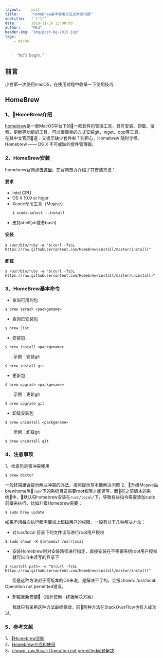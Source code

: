 ```yaml
---
layout:     post
title:      "HomeBrew基本使用方法及常见问题"
subtitle:   " \"\""
date:       2018-11-16 12:00:00
author:     "Mkd"
header-img: "img/post-bg-2015.jpg"
tags:
    - macOs
---
```


> “let's begin. ”

## 前言  
小白第一次使用macOS，在使用过程中收录一下使用技巧  
## HomeBrew
### 1、HomeBrew介绍   
[homebrew](https://brew.sh/index_zh-cn)是一款MacOS平台下的一款软件包管理工具，具有安装、卸载、搜索、更新等功能的工具，可以很简单的方式安装git、wget、cpp等工具。  
在其中文官网道：又提示缺少套件啦？别担心，Homebrew 随时守候。Homebrew —— OS X 不可或缺的套件管理器。
### 2、HomeBrew安装
homebrew官网点击[这里](https://brew.sh/index_zh-cn)。在官网首页介绍了其安装方法： 
#### 要求
- Intel CPU
- OS X 10.9 or higer
- Xcode命令工具（Mojave）
    ```
    $ xcode-select --install
    ```
- 支持shell(sh或者bash)
#### 安装
```
$ /usr/bin/ruby -e "$(curl -fsSL https://raw.githubusercontent.com/Homebrew/install/master/install)" 
```
#### 卸载  
```
$ /usr/bin/ruby -e "$(curl -fsSL https://raw.githubusercontent.com/Homebrew/install/master/uninstall)"
```
### 3、HomeBrew基本命令
- 查询可用的包
```
$ brew serach <packgename>
```
- 查询已安装包
```
$ brew list
```
- 安装包
```
$ brew install <packgename>
```
&#160;&#160;&#160;&#160;&#160;&#160;&#160;示例：安装git
```
$ brew install git
```
- 更新包
```
$ brew upgrade <packgename>
```
&#160;&#160;&#160;&#160;&#160;&#160;&#160;示例：更新git
```
$ brew upgrade git
```
- 卸载安装包
```
$ brew uninstall <packgename>
```
&#160;&#160;&#160;&#160;&#160;&#160;&#160;示例：卸载git
```
$ brew uninstall git
```
### 4、注意事项  
1、检查包是否冲突使用
```
$ brew doctor
```
一般终端里会提示解决冲突的办法，按照提示基本能解决问题
2、升级Mojave后brewhome后```/usr```下的系统目录需要root权限才能读写，而在之前版本的系统中，默认将homebrew安装在```/usr/local/```下，导致有些指令需要添加sudo前缀来执行，比如升级Homebrew需要：
```
$ sudo brew update
```
如果不想每次执行都需要加上超级用户的权限，一般有以下几种解决方法：
- 对/usr/local 目录下的文件读写进行root用户授权
```
$ sudo chown -R $(whoami) /usr/local
```
- 安装Homebrew时对安装路径进行指定，直接安装在不需要系统root用户授权就可以自由读写的目录下
```
$ <install path> -e "$(curl -fsSL https://raw.githubusercontent.com/Homebrew/install/master/install)"
```  
&#160;&#160;&#160;&#160;&#160;&#160;但是这种方法对于高版本的OS来说，是解决不了的，会报chown: /usr/local: Operation not permitted错误。
- 卸载重新安装（推荐使用--终极解决方案）

&#160;&#160;&#160;&#160;&#160;&#160;我就只有采用这种方法最终奏效，前两种方法在StackOverFlow也有人成功过。

### 5、参考文献
1、[Homebrew官网](https://brew.sh/index_zh-cn)  
2、[Homebrew介绍和使用](https://www.jianshu.com/p/de6f1d2d37bf)  
3、[chown: /usr/local: Operation not permitted问题解决](https://blog.csdn.net/yemao_guyue/article/details/80575532)
